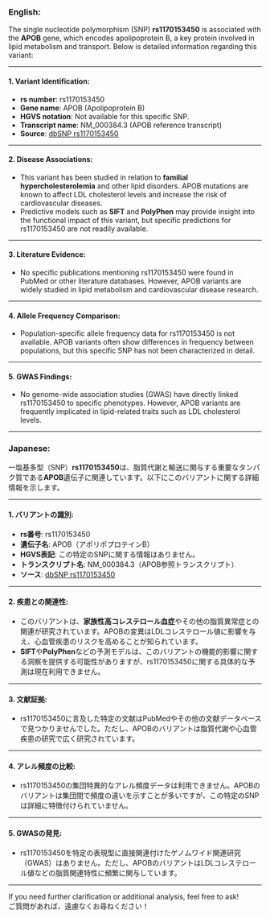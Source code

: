 ### English:
The single nucleotide polymorphism (SNP) **rs1170153450** is associated with the **APOB** gene, which encodes apolipoprotein B, a key protein involved in lipid metabolism and transport. Below is detailed information regarding this variant:

---

#### 1. **Variant Identification**:
- **rs number**: rs1170153450
- **Gene name**: APOB (Apolipoprotein B)
- **HGVS notation**: Not available for this specific SNP.
- **Transcript name**: NM_000384.3 (APOB reference transcript)
- **Source**: [dbSNP rs1170153450](https://www.ncbi.nlm.nih.gov/snp/rs1170153450)

---

#### 2. **Disease Associations**:
- This variant has been studied in relation to **familial hypercholesterolemia** and other lipid disorders. APOB mutations are known to affect LDL cholesterol levels and increase the risk of cardiovascular diseases.
- Predictive models such as **SIFT** and **PolyPhen** may provide insight into the functional impact of this variant, but specific predictions for rs1170153450 are not readily available.

---

#### 3. **Literature Evidence**:
- No specific publications mentioning rs1170153450 were found in PubMed or other literature databases. However, APOB variants are widely studied in lipid metabolism and cardiovascular disease research.

---

#### 4. **Allele Frequency Comparison**:
- Population-specific allele frequency data for rs1170153450 is not available. APOB variants often show differences in frequency between populations, but this specific SNP has not been characterized in detail.

---

#### 5. **GWAS Findings**:
- No genome-wide association studies (GWAS) have directly linked rs1170153450 to specific phenotypes. However, APOB variants are frequently implicated in lipid-related traits such as LDL cholesterol levels.

---

### Japanese:
一塩基多型（SNP）**rs1170153450**は、脂質代謝と輸送に関与する重要なタンパク質である**APOB**遺伝子に関連しています。以下にこのバリアントに関する詳細情報を示します。

---

#### 1. **バリアントの識別**:
- **rs番号**: rs1170153450
- **遺伝子名**: APOB（アポリポプロテインB）
- **HGVS表記**: この特定のSNPに関する情報はありません。
- **トランスクリプト名**: NM_000384.3（APOB参照トランスクリプト）
- **ソース**: [dbSNP rs1170153450](https://www.ncbi.nlm.nih.gov/snp/rs1170153450)

---

#### 2. **疾患との関連性**:
- このバリアントは、**家族性高コレステロール血症**やその他の脂質異常症との関連が研究されています。APOBの変異はLDLコレステロール値に影響を与え、心血管疾患のリスクを高めることが知られています。
- **SIFT**や**PolyPhen**などの予測モデルは、このバリアントの機能的影響に関する洞察を提供する可能性がありますが、rs1170153450に関する具体的な予測は現在利用できません。

---

#### 3. **文献証拠**:
- rs1170153450に言及した特定の文献はPubMedやその他の文献データベースで見つかりませんでした。ただし、APOBのバリアントは脂質代謝や心血管疾患の研究で広く研究されています。

---

#### 4. **アレル頻度の比較**:
- rs1170153450の集団特異的なアレル頻度データは利用できません。APOBのバリアントは集団間で頻度の違いを示すことが多いですが、この特定のSNPは詳細に特徴付けられていません。

---

#### 5. **GWASの発見**:
- rs1170153450を特定の表現型に直接関連付けたゲノムワイド関連研究（GWAS）はありません。ただし、APOBのバリアントはLDLコレステロール値などの脂質関連特性に頻繁に関与しています。

---

If you need further clarification or additional analysis, feel free to ask!  
ご質問があれば、遠慮なくお尋ねください！